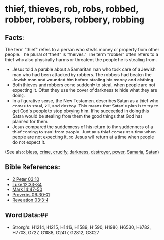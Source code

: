 # thief, thieves, rob, robs, robbed, robber, robbers, robbery, robbing #

## Facts: ##

The term "thief" refers to a person who steals money or property from other people. The plural of "theif" is "theives." The term "robber" often refers to a thief who also physically harms or threatens the people he is stealing from.

* Jesus told a parable about a Samaritan man who took care of a Jewish man who had been attacked by robbers. The robbers had beaten the Jewish man and wounded him before stealing his money and clothing.
* Both thieves and robbers come suddenly to steal, when people are not expecting it. Often they use the cover of darkness to hide what they are doing.
* In a figurative sense, the New Testament describes Satan as a thief who comes to steal, kill, and destroy. This means that Satan's plan is to try to get God's people to stop obeying him. If he succeeded in doing this Satan would be stealing from them the good things that God has planned for them.
* Jesus compared the suddenness of his return to the suddenness of a thief coming to steal from people. Just as a thief comes at a time when people are not expecting it, so Jesus will return at a time when people do not expect it.

(See also: [bless](../kt/bless.md), [crime](criminal.md), [crucify](../kt/crucify.md), [darkness](darkness.md), [destroyer](destroyer.md), [power](../kt/power.md), [Samaria](../names/samaria.md), [Satan](../kt/satan.md))

## Bible References: ##

* [2 Peter 03:10](rc://en/tn/help/2pe/03/10)
* [Luke 12:33-34](rc://en/tn/help/luk/12/33)
* [Mark 14:47-50](rc://en/tn/help/mrk/14/47)
* [Proverbs 06:30-31](rc://en/tn/help/pro/06/30)
* [Revelation 03:3-4](rc://en/tn/help/rev/03/03)

## Word Data:##

* Strong's: H1214, H1215, H1416, H1589, H1590, H1980, H6530, H6782, H7703, G727, G1888, G2417, G2812, G3027
